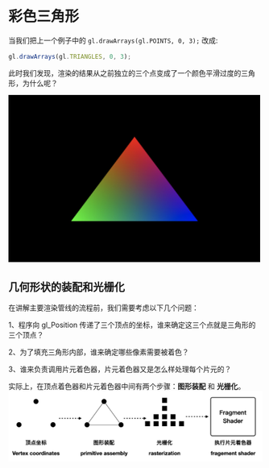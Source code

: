 # 彩色三角形

当我们把上一个例子中的 `gl.drawArrays(gl.POINTS, 0, 3);` 改成:

```javascript
gl.drawArrays(gl.TRIANGLES, 0, 3);
```

此时我们发现，渲染的结果从之前独立的三个点变成了一个颜色平滑过度的三角形，为什么呢？

<img src="https://github.com/zqiangxu/webgl/blob/main/assets/book/chapter1/lesson19/triangles.png?raw=true" width="500px"/>

## 几何形状的装配和光栅化

在讲解主要渲染管线的流程前，我们需要考虑以下几个问题：

1、程序向 gl_Position 传递了三个顶点的坐标，谁来确定这三个点就是三角形的三个顶点？

2、为了填充三角形内部，谁来确定哪些像素需要被着色？

3、谁来负责调用片元着色器，片元着色器又是怎么样处理每个片元的？

实际上，在顶点着色器和片元着色器中间有两个步骤：**图形装配** 和 **光栅化**。
<img src="https://github.com/zqiangxu/webgl/blob/main/assets/book/chapter1/lesson19/process.png?raw=true" width="1000px"/>
